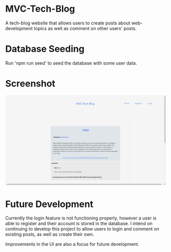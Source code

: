 # MVC-Tech-Blog

A tech-blog website that allows users to create posts about web-development topics as well as comment on other users' posts.

# Database Seeding

Run 'npm run seed' to seed the database with some user data.

# Screenshot

![Screenshot](./images/mvc-tech-blog-ss.PNG)

# Future Development

Currently the login feature is not functioning properly, however a user is able to register and their account is stored in the database.
I intend on continuing to develop this project to allow users to login and comment on existing posts, as well as create their own.

Improvements in the UI are also a focus for future development.